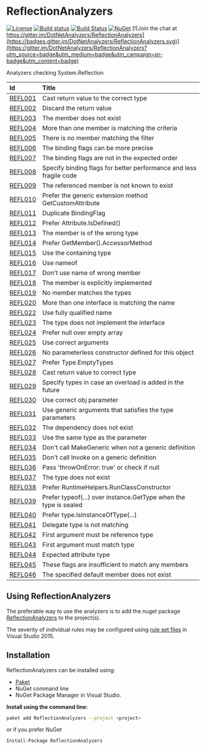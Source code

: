 # ReflectionAnalyzers
[![License](https://img.shields.io/badge/license-MIT-blue.svg)](LICENSE)
[![Build status](https://ci.appveyor.com/api/projects/status/5apvp4qa64q3tyi8/branch/master?svg=true)](https://ci.appveyor.com/project/JohanLarsson/reflectionanalyzers/branch/master)
[![Build Status](https://dev.azure.com/DotNetAnalyzers/ReflectionAnalyzers/_apis/build/status/DotNetAnalyzers.ReflectionAnalyzers?branchName=master)](https://dev.azure.com/DotNetAnalyzers/ReflectionAnalyzers/_build/latest?definitionId=5&branchName=master)
[![NuGet](https://img.shields.io/nuget/v/ReflectionAnalyzers.svg)](https://www.nuget.org/packages/ReflectionAnalyzers/)
[![Join the chat at https://gitter.im/DotNetAnalyzers/ReflectionAnalyzers](https://badges.gitter.im/DotNetAnalyzers/ReflectionAnalyzers.svg)](https://gitter.im/DotNetAnalyzers/ReflectionAnalyzers?utm_source=badge&utm_medium=badge&utm_campaign=pr-badge&utm_content=badge)

Analyzers checking System.Reflection

| Id       | Title
| :--      | :--
| [REFL001](https://github.com/DotNetAnalyzers/ReflectionAnalyzers/tree/master/documentation/REFL001.md)| Cast return value to the correct type
| [REFL002](https://github.com/DotNetAnalyzers/ReflectionAnalyzers/tree/master/documentation/REFL002.md)| Discard the return value
| [REFL003](https://github.com/DotNetAnalyzers/ReflectionAnalyzers/tree/master/documentation/REFL003.md)| The member does not exist
| [REFL004](https://github.com/DotNetAnalyzers/ReflectionAnalyzers/tree/master/documentation/REFL004.md)| More than one member is matching the criteria
| [REFL005](https://github.com/DotNetAnalyzers/ReflectionAnalyzers/tree/master/documentation/REFL005.md)| There is no member matching the filter
| [REFL006](https://github.com/DotNetAnalyzers/ReflectionAnalyzers/tree/master/documentation/REFL006.md)| The binding flags can be more precise
| [REFL007](https://github.com/DotNetAnalyzers/ReflectionAnalyzers/tree/master/documentation/REFL007.md)| The binding flags are not in the expected order
| [REFL008](https://github.com/DotNetAnalyzers/ReflectionAnalyzers/tree/master/documentation/REFL008.md)| Specify binding flags for better performance and less fragile code
| [REFL009](https://github.com/DotNetAnalyzers/ReflectionAnalyzers/tree/master/documentation/REFL009.md)| The referenced member is not known to exist
| [REFL010](https://github.com/DotNetAnalyzers/ReflectionAnalyzers/tree/master/documentation/REFL010.md)| Prefer the generic extension method GetCustomAttribute<T>
| [REFL011](https://github.com/DotNetAnalyzers/ReflectionAnalyzers/tree/master/documentation/REFL011.md)| Duplicate BindingFlag
| [REFL012](https://github.com/DotNetAnalyzers/ReflectionAnalyzers/tree/master/documentation/REFL012.md)| Prefer Attribute.IsDefined()
| [REFL013](https://github.com/DotNetAnalyzers/ReflectionAnalyzers/tree/master/documentation/REFL013.md)| The member is of the wrong type
| [REFL014](https://github.com/DotNetAnalyzers/ReflectionAnalyzers/tree/master/documentation/REFL014.md)| Prefer GetMember().AccessorMethod
| [REFL015](https://github.com/DotNetAnalyzers/ReflectionAnalyzers/tree/master/documentation/REFL015.md)| Use the containing type
| [REFL016](https://github.com/DotNetAnalyzers/ReflectionAnalyzers/tree/master/documentation/REFL016.md)| Use nameof
| [REFL017](https://github.com/DotNetAnalyzers/ReflectionAnalyzers/tree/master/documentation/REFL017.md)| Don't use name of wrong member
| [REFL018](https://github.com/DotNetAnalyzers/ReflectionAnalyzers/tree/master/documentation/REFL018.md)| The member is explicitly implemented
| [REFL019](https://github.com/DotNetAnalyzers/ReflectionAnalyzers/tree/master/documentation/REFL019.md)| No member matches the types
| [REFL020](https://github.com/DotNetAnalyzers/ReflectionAnalyzers/tree/master/documentation/REFL020.md)| More than one interface is matching the name
| [REFL022](https://github.com/DotNetAnalyzers/ReflectionAnalyzers/tree/master/documentation/REFL022.md)| Use fully qualified name
| [REFL023](https://github.com/DotNetAnalyzers/ReflectionAnalyzers/tree/master/documentation/REFL023.md)| The type does not implement the interface
| [REFL024](https://github.com/DotNetAnalyzers/ReflectionAnalyzers/tree/master/documentation/REFL024.md)| Prefer null over empty array
| [REFL025](https://github.com/DotNetAnalyzers/ReflectionAnalyzers/tree/master/documentation/REFL025.md)| Use correct arguments
| [REFL026](https://github.com/DotNetAnalyzers/ReflectionAnalyzers/tree/master/documentation/REFL026.md)| No parameterless constructor defined for this object
| [REFL027](https://github.com/DotNetAnalyzers/ReflectionAnalyzers/tree/master/documentation/REFL027.md)| Prefer Type.EmptyTypes
| [REFL028](https://github.com/DotNetAnalyzers/ReflectionAnalyzers/tree/master/documentation/REFL028.md)| Cast return value to correct type
| [REFL029](https://github.com/DotNetAnalyzers/ReflectionAnalyzers/tree/master/documentation/REFL029.md)| Specify types in case an overload is added in the future
| [REFL030](https://github.com/DotNetAnalyzers/ReflectionAnalyzers/tree/master/documentation/REFL030.md)| Use correct obj parameter
| [REFL031](https://github.com/DotNetAnalyzers/ReflectionAnalyzers/tree/master/documentation/REFL031.md)| Use generic arguments that satisfies the type parameters
| [REFL032](https://github.com/DotNetAnalyzers/ReflectionAnalyzers/tree/master/documentation/REFL032.md)| The dependency does not exist
| [REFL033](https://github.com/DotNetAnalyzers/ReflectionAnalyzers/tree/master/documentation/REFL033.md)| Use the same type as the parameter
| [REFL034](https://github.com/DotNetAnalyzers/ReflectionAnalyzers/tree/master/documentation/REFL034.md)| Don't call MakeGeneric when not a generic definition
| [REFL035](https://github.com/DotNetAnalyzers/ReflectionAnalyzers/tree/master/documentation/REFL035.md)| Don't call Invoke on a generic definition
| [REFL036](https://github.com/DotNetAnalyzers/ReflectionAnalyzers/tree/master/documentation/REFL036.md)| Pass 'throwOnError: true' or check if null
| [REFL037](https://github.com/DotNetAnalyzers/ReflectionAnalyzers/tree/master/documentation/REFL037.md)| The type does not exist
| [REFL038](https://github.com/DotNetAnalyzers/ReflectionAnalyzers/tree/master/documentation/REFL038.md)| Prefer RuntimeHelpers.RunClassConstructor
| [REFL039](https://github.com/DotNetAnalyzers/ReflectionAnalyzers/tree/master/documentation/REFL039.md)| Prefer typeof(...) over instance.GetType when the type is sealed
| [REFL040](https://github.com/DotNetAnalyzers/ReflectionAnalyzers/tree/master/documentation/REFL040.md)| Prefer type.IsInstanceOfType(...)
| [REFL041](https://github.com/DotNetAnalyzers/ReflectionAnalyzers/tree/master/documentation/REFL041.md)| Delegate type is not matching
| [REFL042](https://github.com/DotNetAnalyzers/ReflectionAnalyzers/tree/master/documentation/REFL042.md)| First argument must be reference type
| [REFL043](https://github.com/DotNetAnalyzers/ReflectionAnalyzers/tree/master/documentation/REFL043.md)| First argument must match type
| [REFL044](https://github.com/DotNetAnalyzers/ReflectionAnalyzers/tree/master/documentation/REFL044.md)| Expected attribute type
| [REFL045](https://github.com/DotNetAnalyzers/ReflectionAnalyzers/tree/master/documentation/REFL045.md)| These flags are insufficient to match any members
| [REFL046](https://github.com/DotNetAnalyzers/ReflectionAnalyzers/tree/master/documentation/REFL046.md)| The specified default member does not exist


## Using ReflectionAnalyzers

The preferable way to use the analyzers is to add the nuget package [ReflectionAnalyzers](https://www.nuget.org/packages/ReflectionAnalyzers)
to the project(s).

The severity of individual rules may be configured using [rule set files](https://msdn.microsoft.com/en-us/library/dd264996.aspx)
in Visual Studio 2015.

## Installation

ReflectionAnalyzers can be installed using:
- [Paket](https://fsprojects.github.io/Paket/) 
- NuGet command line
- NuGet Package Manager in Visual Studio.


**Install using the command line:**
```bash
paket add ReflectionAnalyzers --project <project>
```

or if you prefer NuGet
```bash
Install-Package ReflectionAnalyzers
```
